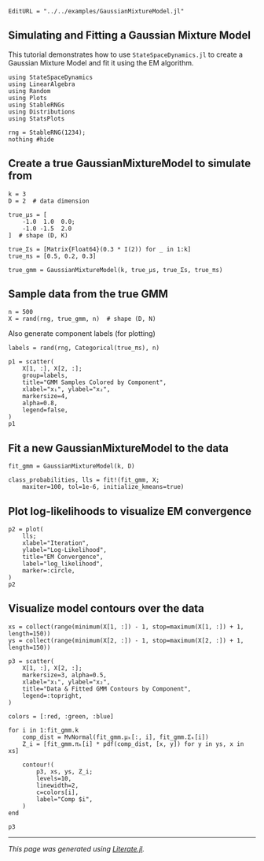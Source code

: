 ```@meta
EditURL = "../../examples/GaussianMixtureModel.jl"
```

## Simulating and Fitting a Gaussian Mixture Model

This tutorial demonstrates how to use `StateSpaceDynamics.jl` to
create a Gaussian Mixture Model and fit it using the EM algorithm.

````@example gaussian_mixture_model_example
using StateSpaceDynamics
using LinearAlgebra
using Random
using Plots
using StableRNGs
using Distributions
using StatsPlots

rng = StableRNG(1234);
nothing #hide
````

## Create a true GaussianMixtureModel to simulate from

````@example gaussian_mixture_model_example
k = 3
D = 2  # data dimension

true_μs = [
    -1.0  1.0  0.0;
    -1.0 -1.5  2.0
]  # shape (D, K)

true_Σs = [Matrix{Float64}(0.3 * I(2)) for _ in 1:k]
true_πs = [0.5, 0.2, 0.3]

true_gmm = GaussianMixtureModel(k, true_μs, true_Σs, true_πs)
````

## Sample data from the true GMM

````@example gaussian_mixture_model_example
n = 500
X = rand(rng, true_gmm, n)  # shape (D, N)
````

Also generate component labels (for plotting)

````@example gaussian_mixture_model_example
labels = rand(rng, Categorical(true_πs), n)

p1 = scatter(
    X[1, :], X[2, :];
    group=labels,
    title="GMM Samples Colored by Component",
    xlabel="x₁", ylabel="x₂",
    markersize=4,
    alpha=0.8,
    legend=false,
)
p1
````

## Fit a new GaussianMixtureModel to the data

````@example gaussian_mixture_model_example
fit_gmm = GaussianMixtureModel(k, D)

class_probabilities, lls = fit!(fit_gmm, X;
    maxiter=100, tol=1e-6, initialize_kmeans=true)
````

## Plot log-likelihoods to visualize EM convergence

````@example gaussian_mixture_model_example
p2 = plot(
    lls;
    xlabel="Iteration",
    ylabel="Log-Likelihood",
    title="EM Convergence",
    label="log_likelihood",
    marker=:circle,
)
p2
````

## Visualize model contours over the data

````@example gaussian_mixture_model_example
xs = collect(range(minimum(X[1, :]) - 1, stop=maximum(X[1, :]) + 1, length=150))
ys = collect(range(minimum(X[2, :]) - 1, stop=maximum(X[2, :]) + 1, length=150))

p3 = scatter(
    X[1, :], X[2, :];
    markersize=3, alpha=0.5,
    xlabel="x₁", ylabel="x₂",
    title="Data & Fitted GMM Contours by Component",
    legend=:topright,
)

colors = [:red, :green, :blue]

for i in 1:fit_gmm.k
    comp_dist = MvNormal(fit_gmm.μₖ[:, i], fit_gmm.Σₖ[i])
    Z_i = [fit_gmm.πₖ[i] * pdf(comp_dist, [x, y]) for y in ys, x in xs]

    contour!(
        p3, xs, ys, Z_i;
        levels=10,
        linewidth=2,
        c=colors[i],
        label="Comp $i",
    )
end

p3
````

---

*This page was generated using [Literate.jl](https://github.com/fredrikekre/Literate.jl).*

